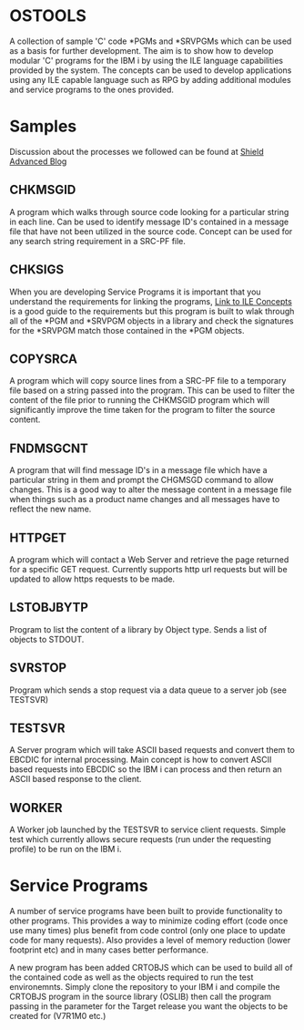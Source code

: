 # OSTOOLS

A collection of sample 'C' code *PGMs and *SRVPGMs which can be used as a basis for further development. The aim is to show how to develop modular 'C' programs for the IBM i 
by using the ILE language capabilities provided by the system. The concepts can be used to develop applications using any ILE capable language such as RPG by adding additional 
modules and service programs to the ones provided.

# Samples

Discussion about the processes we followed can be found at [Shield Advanced Blog](https://www.shieldadvanced.com/Blog/?s=Let%27s+%27C%27)

## CHKMSGID

A program which walks through source code looking for a particular string in each line. Can be used to identify message ID's contained in a message file that have not been utilized
in the source code. Concept can be used for any search string requirement in a SRC-PF file.

## CHKSIGS

When you are developing Service Programs it is important that you understand the requirements for linking the programs, [Link to ILE Concepts](https://www.ibm.com/support/knowledgecenter/ssw_ibm_i_73/ilec/sc415606.pdf)
is a good guide to the requirements but this program is built to wlak through all of the *PGM and *SRVPGM objects in a library and check the signatures for the *SRVPGM match those
contained in the *PGM objects.

## COPYSRCA

A program which will copy source lines from a SRC-PF file to a temporary file based on a string passed into the program. This can be used to filter the content of the file prior to 
running the CHKMSGID program which will significantly improve the time taken for the program to filter the source content.

## FNDMSGCNT

A program that will find message ID's in a message file which have a particular string in them and prompt the CHGMSGD command to allow changes. This is a good way to alter the message
content in a message file when things such as a product name changes and all messages have to reflect the new name.

## HTTPGET

A program which will contact a Web Server and retrieve the page returned for a specific GET request. Currently supports http url requests but will be updated to allow https requests to be made.

## LSTOBJBYTP

Program to list the content of a library by Object type. Sends a list of objects to STDOUT.

## SVRSTOP

Program which sends a stop request via a data queue to a server job (see TESTSVR)

## TESTSVR

A Server program which will take ASCII based requests and convert them to EBCDIC for internal processing. Main concept is how to convert ASCII based requests into EBCDIC so the IBM i can process
and then return an ASCII based response to the client.

## WORKER

A Worker job launched by the TESTSVR to service client requests. Simple test which currently allows secure requests (run under the requesting profile) to be run on the IBM i.

# Service Programs

A number of service programs have been built to provide functionality to other programs. This provides a way to minimize coding effort (code once use many times) plus benefit from code control
(only one place to update code for many requests). Also provides a level of memory reduction (lower footprint etc) and in many cases better performance.

A new program has been added CRTOBJS which can be used to build all of the contained code as well as the objects required to run the test environemnts. Simply clone the repository
to your IBM i and compile the CRTOBJS program in the source library (OSLIB) then call the program passing in the parameter for the Target release you want the objects to be created
for (V7R1M0 etc.)     
